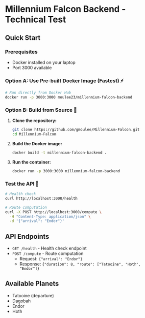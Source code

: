 # Millennium Falcon Backend - Technical Test

## Quick Start

### Prerequisites

- Docker installed on your laptop
- Port 3000 available

### Option A: Use Pre-built Docker Image (Fastest) ⚡

```bash
# Run directly from Docker Hub
docker run -p 3000:3000 moulee23/millennium-falcon-backend
```

### Option B: Build from Source 🔨

1. **Clone the repository:**

   ```bash
   git clone https://github.com/gmoulee/Millennium-Falcon.git
   cd Millennium-Falcon
   ```

2. **Build the Docker image:**

   ```bash
   docker build -t millennium-falcon-backend .
   ```

3. **Run the container:**

   ```bash
   docker run -p 3000:3000 millennium-falcon-backend
   ```

### Test the API 🧪

```bash
# Health check
curl http://localhost:3000/health

# Route computation
curl -X POST http://localhost:3000/compute \
  -H "Content-Type: application/json" \
  -d '{"arrival": "Endor"}'
```

## API Endpoints

- `GET /health` - Health check endpoint
- `POST /compute` - Route computation
  - Request: `{"arrival": "Endor"}`
  - Response: `{"duration": 8, "route": ["Tatooine", "Hoth", "Endor"]}`

## Available Planets

- Tatooine (departure)
- Dagobah
- Endor
- Hoth
